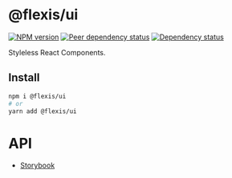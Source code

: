 # @flexis/ui

[![NPM version][npm]][npm-url]
[![Peer dependency status][peer-deps]][peer-deps-url]
[![Dependency status][deps]][deps-url]

[npm]: https://img.shields.io/npm/v/@flexis/ui.svg
[npm-url]: https://npmjs.com/package/@flexis/ui

[peer-deps]: https://david-dm.org/TrigenSoftware/@flexis/ui/peer-status.svg
[peer-deps-url]: https://david-dm.org/TrigenSoftware/@flexis/ui?type=peer

[deps]: https://david-dm.org/TrigenSoftware/@flexis/ui.svg
[deps-url]: https://david-dm.org/TrigenSoftware/@flexis/ui

Styleless React Components.

## Install

```sh
npm i @flexis/ui
# or
yarn add @flexis/ui
```

# API

- [Storybook](https://trigensoftware.github.io/flexis-ui/index.html)
